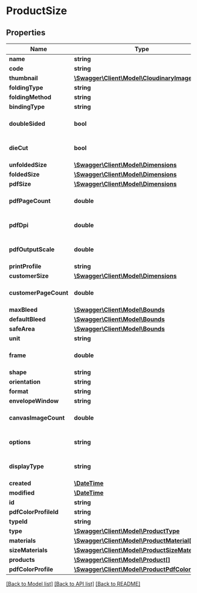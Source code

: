 # ProductSize

## Properties
Name | Type | Description | Notes
------------ | ------------- | ------------- | -------------
**name** | **string** |  | 
**code** | **string** |  | 
**thumbnail** | [**\Swagger\Client\Model\CloudinaryImage**](CloudinaryImage.md) |  | [optional] 
**foldingType** | **string** |  | [optional] 
**foldingMethod** | **string** |  | [optional] 
**bindingType** | **string** |  | [optional] 
**doubleSided** | **bool** |  | [optional] [default to false]
**dieCut** | **bool** |  | [optional] [default to false]
**unfoldedSize** | [**\Swagger\Client\Model\Dimensions**](Dimensions.md) |  | [optional] 
**foldedSize** | [**\Swagger\Client\Model\Dimensions**](Dimensions.md) |  | [optional] 
**pdfSize** | [**\Swagger\Client\Model\Dimensions**](Dimensions.md) |  | [optional] 
**pdfPageCount** | **double** |  | [optional] [default to 1.0]
**pdfDpi** | **double** |  | [optional] [default to 300.0]
**pdfOutputScale** | **double** |  | [optional] [default to 100.0]
**printProfile** | **string** |  | [optional] 
**customerSize** | [**\Swagger\Client\Model\Dimensions**](Dimensions.md) |  | [optional] 
**customerPageCount** | **double** |  | [optional] [default to 1.0]
**maxBleed** | [**\Swagger\Client\Model\Bounds**](Bounds.md) |  | [optional] 
**defaultBleed** | [**\Swagger\Client\Model\Bounds**](Bounds.md) |  | [optional] 
**safeArea** | [**\Swagger\Client\Model\Bounds**](Bounds.md) |  | [optional] 
**unit** | **string** |  | [optional] 
**frame** | **double** |  | [optional] [default to 0.0]
**shape** | **string** |  | [optional] 
**orientation** | **string** |  | [optional] 
**format** | **string** |  | 
**envelopeWindow** | **string** |  | [optional] 
**canvasImageCount** | **double** |  | [optional] [default to 0.0]
**options** | **string** |  | [optional] [default to 'none']
**displayType** | **string** |  | [optional] [default to 'none']
**created** | [**\DateTime**](\DateTime.md) |  | [optional] 
**modified** | [**\DateTime**](\DateTime.md) |  | [optional] 
**id** | **string** |  | [optional] 
**pdfColorProfileId** | **string** |  | [optional] 
**typeId** | **string** |  | [optional] 
**type** | [**\Swagger\Client\Model\ProductType**](ProductType.md) |  | [optional] 
**materials** | [**\Swagger\Client\Model\ProductMaterial[]**](ProductMaterial.md) |  | [optional] 
**sizeMaterials** | [**\Swagger\Client\Model\ProductSizeMaterial[]**](ProductSizeMaterial.md) |  | [optional] 
**products** | [**\Swagger\Client\Model\Product[]**](Product.md) |  | [optional] 
**pdfColorProfile** | [**\Swagger\Client\Model\ProductPdfColorProfile**](ProductPdfColorProfile.md) |  | [optional] 

[[Back to Model list]](../README.md#documentation-for-models) [[Back to API list]](../README.md#documentation-for-api-endpoints) [[Back to README]](../README.md)


